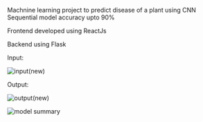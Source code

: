Machnine learning project to predict disease of a plant using CNN Sequential model accuracy upto 90%

Frontend developed using ReactJs

Backend using Flask 

Input:

![input(new)](https://github.com/user-attachments/assets/ad7c9a6e-fcff-4c61-ad9d-f138b85b83eb)

Output:

![output(new)](https://github.com/user-attachments/assets/898790ac-3fb9-498e-9f05-12009deef060)


![model summary](https://github.com/user-attachments/assets/cb16fc68-af33-49ee-8a62-f747bc3e4efd)


